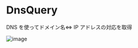 # DnsQuery
DNS を使ってドメイン名⇔ IP アドレスの対応を取得

![image](https://user-images.githubusercontent.com/2605401/184375790-769e8ab2-215f-4e60-9444-822505e309fb.png)
